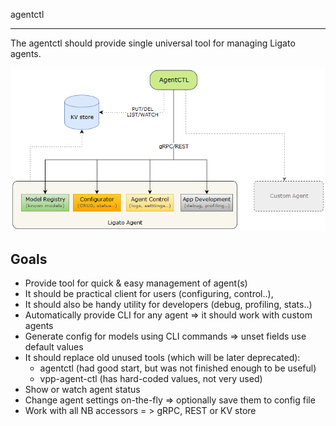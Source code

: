 agentctl

---

The agentctl should provide single universal tool for managing Ligato agents.

![agentctl](../img/tools/agentctl.png)

## Goals

- Provide tool for quick & easy management of agent(s) 
- It should be practical client for users (configuring, control..),
- It should also be handy utility for developers (debug, profiling, stats..)
- Automatically provide CLI for any agent => it should work with custom agents
- Generate config for models using CLI commands => unset fields use default values
- It should replace old unused tools (which will be later deprecated):
  - agentctl (had good start, but was not finished enough to be useful)
  - vpp-agent-ctl (has hard-coded values, not very used)
- Show or watch agent status
- Change agent settings on-the-fly => optionally save them to config file
- Work with all NB accessors = > gRPC, REST or KV store

